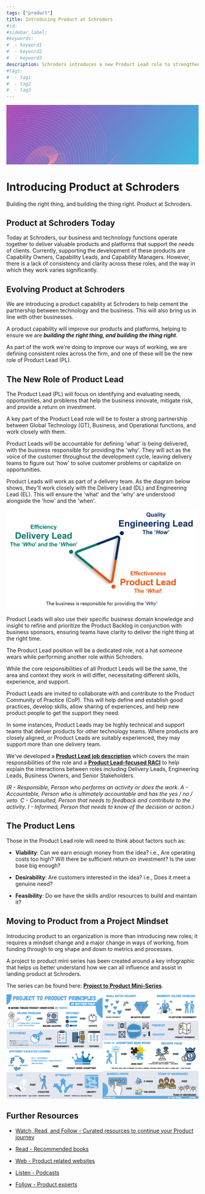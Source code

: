 ```yaml
---
tags: ["product"]
title: Introducing Product at Schroders
#id:
#sidebar_label:
#keywords:
#  - keyword1
#  - keyword2
#  - keyword3
description: Schroders introduces a new Product Lead role to strengthen the synergy between business and technology, ensuring products are built correctly and effectively. This shift from project to product focus includes defined roles and practices to enhance product development and organizational agility, supporting innovation and strategic alignment with industry standards.
#tags:
#  - tag1
#  - tag2
#  - tag3
---
```



![Introducing Product at Schroders](Introducing%20Product%20at%20Schroders_media/media/image1.jpeg)

# Introducing Product at Schroders

Building the right thing, and building the thing right. Product at Schroders.



## Product at Schroders Today

Today at Schroders, our business and technology functions operate together to deliver valuable products and platforms that support the needs of clients. Currently, supporting the development of these products are Capability Owners, Capability Leads, and Capability Managers. However, there is a lack of consistency and clarity across these roles, and the way in which they work varies significantly.

## Evolving Product at Schroders

We are introducing a product capability at Schroders to help cement the partnership between technology and the business. This will also bring us in line with other businesses.

A product capability will improve our products and platforms, helping to ensure we are ***building the right thing, and building the thing right***.

As part of the work we're doing to improve our ways of working, we are defining consistent roles across the firm, and one of these will be the new role of Product Lead (PL).

## The New Role of Product Lead

The Product Lead (PL) will focus on identifying and evaluating needs, opportunities, and problems that help the business innovate, mitigate risk, and provide a return on investment.

A key part of the Product Lead role will be to foster a strong partnership between Global Technology (GT), Business, and Operational functions, and work closely with them.

Product Leads will be accountable for defining 'what' is being delivered, with the business responsible for providing the 'why'. They will act as the voice of the customer throughout the development cycle, leaving delivery teams to figure out 'how' to solve customer problems or capitalize on opportunities.

Product Leads will work as part of a delivery team. As the diagram below shows, they'll work closely with the Delivery Lead (DL) and Engineering Lead (EL). This will ensure the 'what' and the 'why' are understood alongside the 'how' and the 'when'.

![Product Lead Diagram](Introducing%20Product%20at%20Schroders_media/media/image2.png)

Product Leads will also use their specific business domain knowledge and insight to refine and prioritize the Product Backlog in conjunction with business sponsors, ensuring teams have clarity to deliver the right thing at the right time.

The Product Lead position will be a dedicated role, not a hat someone wears while performing another role within Schroders.

While the core responsibilities of all Product Leads will be the same, the area and context they work in will differ, necessitating different skills, experience, and support.

Product Leads are invited to collaborate with and contribute to the Product Community of Practice (CoP). This will help define and establish good practices, develop skills, allow sharing of experiences, and help new product people to get the support they need.

In some instances, Product Leads may be highly technical and support teams that deliver products for other technology teams. Where products are closely aligned, or Product Leads are suitably experienced, they may support more than one delivery team.

We've developed a [**Product Lead job description**](https://schroders365eur.sharepoint.com/:w:/s/EnterpriseSoftwareDelivery/Ed4jxQKfmuJFnLemNekSbPIBWWRAkcl-9f40AslDOrh3VQ) which covers the main responsibilities of the role and a [**Product Lead-focused RACI**](https://schroders365eur.sharepoint.com/:x:/s/EnterpriseSoftwareDelivery/EXqGduXLDL5Nhrlj-JtW1KwBI0p7Dsh5pBU41CmpdPDvPw) to help explain the interactions between roles including Delivery Leads, Engineering Leads, Business Owners, and Senior Stakeholders.

*(R - Responsible, Person who performs an activity or does the work. A - Accountable, Person who is ultimately accountable and has the yes / no / veto. C - Consulted, Person that needs to feedback and contribute to the activity. I - Informed, Person that needs to know of the decision or action.)*

## The Product Lens

Those in the Product Lead role will need to think about factors such as:

- **Viability**: Can we earn enough money from the idea? i.e., Are operating costs too high? Will there be sufficient return on investment? Is the user base big enough?

- **Desirability**: Are customers interested in the idea? i.e., Does it meet a genuine need?

- **Feasibility**: Do we have the skills and/or resources to build and maintain it?

## Moving to Product from a Project Mindset

Introducing product to an organization is more than introducing new roles; it requires a mindset change and a major change in ways of working, from funding through to org shape and down to metrics and processes.

A project to product mini series has been created around a key infographic that helps us better understand how we can all influence and assist in landing product at Schroders.

The series can be found here: [**Project to Product Mini-Series**](https://schroders365eur.sharepoint.com/sites/myschroders/content/Pages/CorporatePages/aGRTgy2mYwzJwgNo1A/e8c7c8f6-d44d-410f-ad17-6ca9046fbf26.aspx).

![Project to Product Infographic](Introducing%20Product%20at%20Schroders_media/media/image3.png)

## Further Resources

- [Watch, Read, and Follow - Curated resources to continue your Product journey](https://schroders365eur.sharepoint.com/sites/myschroders/content/Pages/CorporatePages/Pf98Y0WOEBOGJH7In8o8w/94c3543a-2cb4-4d75-bd89-037deb01c01b.aspx)

- [Read - Recommended books](https://schroders365eur.sharepoint.com/sites/myschroders/content/Pages/CorporatePages/Pf98Y0WOEBOGJH7In8o8w/d5516dd3-8e90-47ec-b10d-ff49c6bb8b39.aspx)

- [Web - Product related websites](https://schroders365eur.sharepoint.com/sites/myschroders/content/Pages/CorporatePages/Pf98Y0WOEBOGJH7In8o8w/c5b51448-11c7-4d4f-82a8-517add0efe4d.aspx)

- [Listen - Podcasts](https://schroders365eur.sharepoint.com/sites/myschroders/content/Pages/CorporatePages/Pf98Y0WOEBOGJH7In8o8w/2dfca521-4727-438f-9822-343978708f90.aspx)

- [Follow - Product experts](https://schroders365eur.sharepoint.com/sites/myschroders/content/Pages/CorporatePages/Pf98Y0WOEBOGJH7In8o8w/d61fed4b-3ed0-4838-bd08-f8fa03644a10.aspx)




